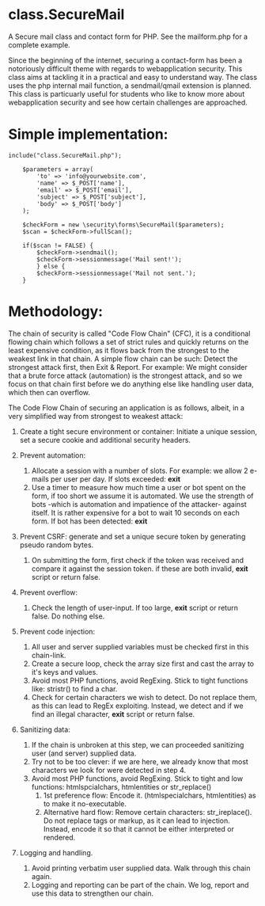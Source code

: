 # class.SecureMail

A Secure mail class and contact form for PHP. See the mailform.php for a complete example.

Since the beginning of the internet, securing a contact-form has been a notoriously difficult theme with regards to webapplication security. This class aims at tackling it in a practical and easy to understand way. The class uses the php internal mail function, a sendmail/qmail extension is planned. This class is particuarly useful for students who like to know more about webapplication security and see how certain challenges are approached. 

# Simple implementation:

    include("class.SecureMail.php");

		$parameters = array( 
			'to' => 'info@yourwebsite.com',
			'name' => $_POST['name'],
			'email' => $_POST['email'],			
			'subject' => $_POST['subject'],
			'body' => $_POST['body']
		);
			
		$checkForm = new \security\forms\SecureMail($parameters);
		$scan = $checkForm->fullScan(); 
			
		if($scan != FALSE) {
			$checkForm->sendmail();
			$checkForm->sessionmessage('Mail sent!'); 
			} else {
			$checkForm->sessionmessage('Mail not sent.');
		}
		
# Methodology:

The chain of security is called "Code Flow Chain" (CFC), it is a conditional flowing chain which follows a set of strict rules and quickly returns on the least expensive condition, as it flows back from the strongest to the weakest link in that chain. A simple flow chain can be such: Detect the strongest attack first, then Exit & Report. For example: We might consider that a brute force attack (automation) is the strongest attack, and so we focus on that chain first before we do anything else like handling user data, which then can overflow.

The Code Flow Chain of securing an application is as follows, albeit, in a very simplified way from strongest to weakest attack:

1. Create a tight secure environment or container: Initiate a unique session, set a secure cookie and additional security headers. 
2. Prevent automation:
	1. Allocate a session with a number of slots. For example: we allow 2 e-mails per user per day. If slots exceeded: **exit**
	2. Use a timer to measure how much time a user or bot spent on the form, if too short we assume it is automated. 
	We use the strength of bots -which is automation and impatience of the attacker- against itself. 
	It is rather expensive for a bot to wait 10 seconds on each form. If bot has been detected: **exit**
3. Prevent CSRF: generate and set a unique secure token by generating pseudo random bytes. 
	1. On submitting the form, first check if the token was received and compare it against the session token.
	if these are both invalid, **exit** script or return false.
4. Prevent overflow: 
	1. Check the length of user-input. If too large, **exit** script or return false. Do nothing else.
5. Prevent code injection: 
	1. All user and server supplied variables must be checked first in this chain-link.
	2. Create a secure loop, check the array size first and cast the array to it's keys and values.
	3. Avoid most PHP functions, avoid RegExing. Stick to tight functions like: stristr() to find a char. 
	4. Check for certain characters we wish to detect. Do not replace them, as this can lead to RegEx exploiting. 
	Instead, we detect and if we find an illegal character, **exit** script or return false. 
	
6. Sanitizing data:
	1. If the chain is unbroken at this step, we can proceeded sanitizing user (and server) supplied data.
	2. Try not to be too clever: if we are here, we already know that most characters we look for were detected in step 4.
	3. Avoid most PHP functions, avoid RegExing. Stick to tight and low functions: htmlspcialchars, htmlentities or str_replace()
		1. 1st preference flow: Encode it. (htmlspecialchars, htmlentities) as to make it no-executable.
		2. Alternative hard flow: Remove certain characters: str_ireplace(). Do not replace tags or markup, 
		as it can lead to injection. Instead, encode it so that it cannot be either interpreted or rendered.
7. Logging and handling.
	1. Avoid printing verbatim user supplied data. Walk through this chain again.
	2. Logging and reporting can be part of the chain. We log, report and use this data to strengthen our chain.
	
